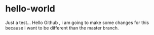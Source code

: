 # hello-world
Just a test...
Hello Github , i am going to make some changes for this because i want to be different than the master branch.
